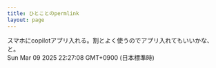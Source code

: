 ```yaml
---
title: ひとことのpermlink
layout: page
---
```

<div class="box" dt="1741526828002">
  スマホにcopilotアプリ入れる。割とよく使うのでアプリ入れてもいいかな、と。
  <div class="content is-small">Sun Mar 09 2025 22:27:08 GMT+0900 (日本標準時)</div>
</div>